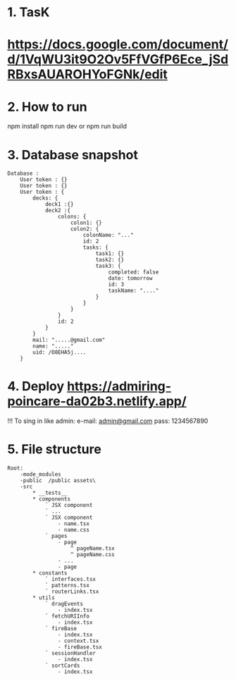 # 1. TasK
# https://docs.google.com/document/d/1VqWU3it9O2Ov5FfVGfP6Ece_jSdRBxsAUAROHYoFGNk/edit
# 2. How to run
 npm install
 npm run dev
 or
 npm run build
# 3. Database snapshot
    Database : 
        User token : {}
        User token : {}
        User token : {
            decks: {
                deck1 :{}
                deck2 :{
                    colons: {
                        colon1: {}
                        colon2: {
                            colonName: "..."
                            id: 2
                            tasks: {
                                task1: {}
                                task2: {}
                                task3: {
                                    completed: false
                                    date: tomorrow
                                    id: 3
                                    taskName: "...."
                                }
                            }
                        }
                    }
                    id: 2
                }
            }
            mail: ".....@gmail.com"
            name: "....."
            uid: /O8EHA5j....
        }
# 4. Deploy https://admiring-poincare-da02b3.netlify.app/
!!! To sing in like admin:
    e-mail: admin@gmail.com
    pass: 1234567890
# 5. File structure
    Root:
        -mode_modules
        -public  /public assets\
        -src 
            * __tests__
            * components
                ` JSX component
                ` ...
                ` JSX component
                    - name.tsx
                    - name.css
                ` pages
                    - page
                        ^ pageName.tsx
                        ^ pageName.css
                    - ...
                    - page
            * constants
                ` interfaces.tsx
                ` patterns.tsx
                ` routerLinks.tsx
            * utils
                ` dragEvents
                    - index.tsx
                ` fetchURIInfo
                    - index.tsx
                ` fireBase
                    - index.tsx
                    - context.tsx
                    - fireBase.tsx
                ` sessionHandler
                    - index.tsx
                ` sortCards
                    - index.tsx

                
